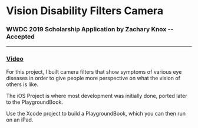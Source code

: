 # Vision Disability Filters Camera
### WWDC 2019 Scholarship Application by Zachary Knox -- __Accepted__

---

### [Video](https://www.youtube.com/watch?v=mutncT3Q3F0)

For this project, I built camera filters that show symptoms of various eye diseases in order to give people more perspective on what the vision of others is like.

The iOS Project is where most development was initially done, ported later to the PlaygroundBook.

Use the Xcode project to build a PlaygroundBook, which you can then run on an iPad.
